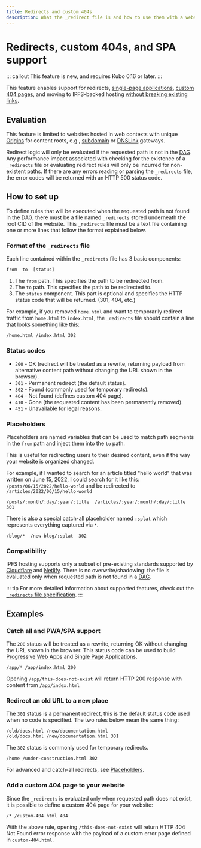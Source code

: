 ```yaml
---
title: Redirects and custom 404s
description: What the _redirect file is and how to use them with a website or single-page application (SPA) on IPFS.
---
```

# Redirects, custom 404s, and SPA support

::: callout
This feature is new, and requires Kubo 0.16 or later.
:::

This feature enables support for redirects, [single-page applications](#examples), [custom 404 pages](#add-a-custom-404-page-to-your-website), and moving to IPFS-backed hosting [without breaking existing links](https://www.w3.org/Provider/Style/URI).

## Evaluation

This feature is limited to websites hosted in web contexts with unique [Origins](https://en.wikipedia.org/wiki/Same-origin_policy) for content roots, e.g., [subdomain](../../how-to/address-ipfs-on-web.md#subdomain-gateway) or [DNSLink](../../how-to/address-ipfs-on-web.md#dnslink-gateway) gateways.

Redirect logic will only be evaluated if the requested path is not in the [DAG](../../concepts/glossary.md#dag).  Any performance impact associated with checking for the existence of a `_redirects` file or evaluating redirect rules will only be incurred for non-existent paths. If there are any errors reading or parsing the `_redirects` file, the error codes will be returned with an HTTP 500 status code.

## How to set up

To define rules that will be executed when the requested path is not found in the DAG, there must be a file named `_redirects` stored underneath the root CID of the website. This `_redirects` file must be a text file containing one or more lines that follow the format explained below.

### Format of the `_redirects` file

Each line contained within the `_redirects` file has 3 basic components:

```plaintext
from  to  [status]
```

1. The `from` path. This specifies the path to be redirected from.
1. The `to` path. This specifies the path to be redirected to.
1. The `status` component. This part is optional and specifies the HTTP status code that will be returned. (301, 404, etc.)

For example, if you removed `home.html` and want to temporarily redirect traffic from `home.html` to `index.html`, the `_redirects` file should contain a line that looks something like this:

```plaintext
/home.html /index.html 302
```

### Status codes

- `200` - OK (redirect will be treated as a rewrite, returning payload from alternative content path without changing the URL shown in the browser).
- `301` - Permanent redirect (the default status).
- `302` - Found (commonly used for temporary redirects).
- `404` - Not found (defines custom 404 page).
- `410` - Gone (the requested content has been permanently removed).
- `451` - Unavailable for legal reasons.

### Placeholders

Placeholders are named variables that can be used to match path segments in the `from` path and inject them into the `to` path.

This is useful for redirecting users to their desired content, even if the way your website is organized changed.

For example, if I wanted to search for an article titled "hello world" that was written on June 15, 2022, I could search for it like this: `/posts/06/15/2022/hello-world` and be redirected to `/articles/2022/06/15/hello-world`

```plaintext
/posts/:month/:day/:year/:title  /articles/:year/:month/:day/:title  301
```

There is also a special catch-all placeholder named `:splat` which represents everything captured via `*`.

```plaintext
/blog/*  /new-blog/:splat  302
```

### Compatibility

IPFS hosting supports only a subset of pre-existing standards supported by [Cloudflare](https://developers.cloudflare.com/pages/platform/redirects) and [Netlify](https://docs.netlify.com/routing/redirects/).
There is no overwrite/shadowing: the file is evaluated only when requested path is not found in a [DAG](../../concepts/glossary.md#dag).

::: tip
For more detailed information about supported features, check out the [`_redirects` file specification](https://github.com/ipfs/specs/blob/main/http-gateways/REDIRECTS_FILE.md).
:::

## Examples

### Catch all and PWA/SPA support

The `200` status will be treated as a rewrite, returning OK without changing the URL shown in the browser. This status code can be used to build [Progressive Web Apps](https://en.wikipedia.org/wiki/Progressive_web_app) and [Single Page Applications](https://en.wikipedia.org/wiki/Single-page_application).

```plaintext
/app/* /app/index.html 200
```

Opening `/app/this-does-not-exist` will return HTTP 200 response with content from `/app/index.html`

### Redirect an old URL to a new place

The `301` status is a permanent redirect, this is the default status code used when no code is specified.
The two rules below mean the same thing:

```plaintext
/old/docs.html /new/documentation.html
/old/docs.html /new/documentation.html 301
```

The `302` status is commonly used for temporary redirects.

```plaintext
/home /under-construction.html 302
```

For advanced and catch-all redirects, see [Placeholders](#placeholders).

### Add a custom 404 page to your website

Since the `_redirects` is evaluated only when requested path does not exist,
it is possible to define a custom 404 page for your website:

```plaintext
/* /custom-404.html 404
```

With the above rule, opening `/this-does-not-exist` will return HTTP 404 Not Found error response with the payload of a custom error page defined in `custom-404.html`.
